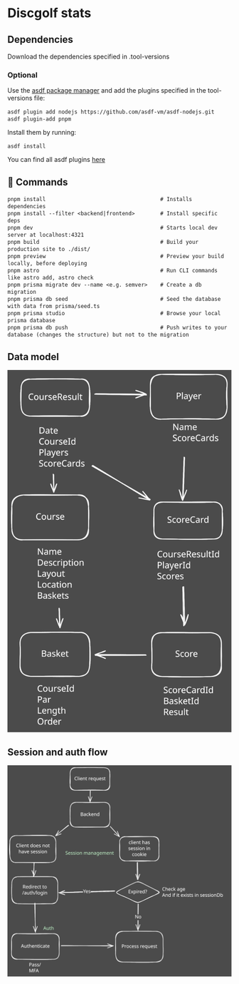 # Discgolf stats

## Dependencies

Download the dependencies specified in .tool-versions

### Optional

Use the [asdf package manager](https://github.com/asdf-vm/asdf) and add the plugins specified in the tool-versions file:

```shell
asdf plugin add nodejs https://github.com/asdf-vm/asdf-nodejs.git
asdf plugin-add pnpm
```

Install them by running:

```shell
asdf install
```

You can find all asdf plugins [here](https://github.com/asdf-vm/asdf-plugins)

## 🧞 Commands

```shell
pnpm install                                    # Installs dependencies
pnpm install --filter <backend|frontend>        # Install specific deps
pnpm dev                                        # Starts local dev server at localhost:4321
pnpm build                                      # Build your production site to ./dist/
pnpm preview                                    # Preview your build locally, before deploying
pnpm astro                                      # Run CLI commands like astro add, astro check
pnpm prisma migrate dev --name <e.g. semver>    # Create a db migration
pnpm prisma db seed                             # Seed the database with data from prisma/seed.ts
pnpm prisma studio                              # Browse your local prisma database
pnpm prisma db push                             # Push writes to your database (changes the structure) but not to the migration
```

## Data model

![schema](./Datamodel-discgolf-stats.excalidraw.svg)

## Session and auth flow

![flow](./Session-and-Auth-discgolf-stats.excalidraw.svg)
